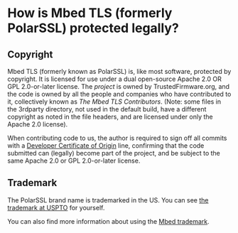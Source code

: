 # How is Mbed TLS (formerly PolarSSL) protected legally?

## Copyright

Mbed TLS (formerly known as PolarSSL) is, like most software, protected by copyright. It is licensed for use under a dual open-source Apache 2.0 OR GPL 2.0-or-later license. The *project* is owned by TrustedFirmware.org, and the code is owned by all the people and companies who have contributed to it, collectively known as *The Mbed TLS Contributors*. (Note: some files in the 3rdparty directory, not used in the default build, have a different copyright as noted in the file headers, and are licensed under only the Apache 2.0 license).

When contributing code to us, the author is required to sign off all commits with a [Developer Certificate of Origin](../../dco.txt) line, confirming that the code submitted can (legally) become part of the project, and be subject to the same Apache 2.0 or GPL 2.0-or-later license.

## Trademark

The PolarSSL brand name is trademarked in the US. You can see <a href="http://tmog.uspto.gov/#issueDate=2014-05-20&serial=86157838" target="_blank">the trademark at USPTO</a> for yourself.

You can also find more information about using the <a href="https://www.arm.com/company/policies/trademarks/arm-trademark-list/mbed-trademark" target="_blank">Mbed trademark</a>.
